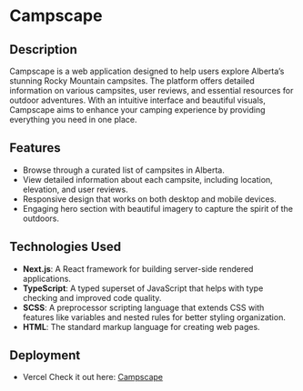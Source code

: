 # Campscape

## Description

Campscape is a web application designed to help users explore Alberta’s stunning Rocky Mountain campsites. The platform offers detailed information on various campsites, user reviews, and essential resources for outdoor adventures. With an intuitive interface and beautiful visuals, Campscape aims to enhance your camping experience by providing everything you need in one place.

## Features

- Browse through a curated list of campsites in Alberta.
- View detailed information about each campsite, including location, elevation, and user reviews.
- Responsive design that works on both desktop and mobile devices.
- Engaging hero section with beautiful imagery to capture the spirit of the outdoors.

## Technologies Used

- **Next.js**: A React framework for building server-side rendered applications.
- **TypeScript**: A typed superset of JavaScript that helps with type checking and improved code quality.
- **SCSS**: A preprocessor scripting language that extends CSS with features like variables and nested rules for better styling organization.
- **HTML**: The standard markup language for creating web pages.

## Deployment

- Vercel
  Check it out here: [Campscape](https://campscape1.vercel.app/)
